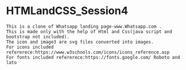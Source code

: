 # HTMLandCSS_Session4
	This is a clone of Whatsapp landing page-www.Whatsapp.com .
	This is made only with the help of Html and Css(java script and bootstrap not included).
	The icon and image3 are svg files converted into images.
	For icons included refererece:https://www.w3schools.com/icons/icons_reference.asp
	For fonts included refererece:https://fonts.google.com/ Roboto and lato
